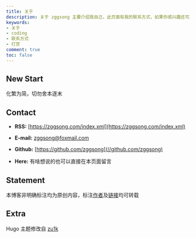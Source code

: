 ```yaml
---
title: 关于
description: 关于 zggsong 主要介绍我自己，此页面有我的联系方式，如果你感兴趣还可以对我进行打赏
keywords:
- 关于
- coding
- 联系方式
- 打赏
comment: true
toc: false
---
```


## New Start

化繁为简，切勿舍本逐末

## Contact
- __RSS:__ [https://zggsong.com/index.xml](https://zggsong.com/index.xml)

- __E-mail:__ [zggsong@foxmail.com](mailto:zggsong@foxmail.com)

- __Github:__ [https://github.com/zggsong](//github.com/zggsong)

- __Here:__ 有啥想说的也可以直接在本页面留言

## Statement

本博客非明确标注均为原创内容，标注[作者](//www.zggsong.cn)及[链接](//www.zggsong.cn)均可转载

## Extra

Hugo 主题修改自 [zu1k](https://zu1k.com/)